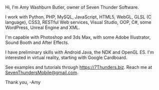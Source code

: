 Hi, I'm Amy Washburn Butler, owner of Seven Thunder Software.

I work with Python, PHP, MySQL, JavaScript, HTML5, WebGL, GLSL (C language), CSS3, RESTful Web services, Visual Studio, OOP, C#, some WordPress, Unreal Engine and XML. 

I'm capable with Photoshop and 3ds Max, with some Adobe Illustrator, Sound Booth and After Effects.

I have preliminary skills with Android Java, the NDK and OpenGL ES. I'm interested in virtual reality, starting with Google Cardboard.

See examples and tutorials through https://7Thunders.biz. Reach me at SevenThundersMobile@gmail.com.

Thank you,
-Amy

<!---
STSButler/STSButler is a ✨ special ✨ repository because its `README.md` (this file) appears on your GitHub profile.
You can click the Preview link to take a look at your changes.
--->
